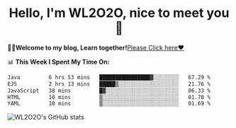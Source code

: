 <h1 align = "center">Hello, I'm WL2O2O, nice to meet you 👋</h1>

🧑‍💻**Welcome to my blog, Learn together!**[Please Click here❤️](https://wl2o2o.github.io)

📊 **This Week I Spent My Time On:**
<!--START_SECTION:waka-->

```txt
Java         6 hrs 53 mins   ████████████████▓░░░░░░░░   67.29 %
EJS          2 hrs 13 mins   █████▒░░░░░░░░░░░░░░░░░░░   21.76 %
JavaScript   38 mins         █▓░░░░░░░░░░░░░░░░░░░░░░░   06.33 %
HTML         10 mins         ▒░░░░░░░░░░░░░░░░░░░░░░░░   01.78 %
YAML         10 mins         ▒░░░░░░░░░░░░░░░░░░░░░░░░   01.69 %
```

<!--END_SECTION:waka-->

![WL2O2O's GitHub stats](https://github-readme-stats.vercel.app/api?username=wl2o2o&show_icons=true)


<!--
**WL2O2O/WL2O2O** is a ✨ _special_ ✨ repository because its `README.md` (this file) appears on your GitHub profile.

Here are some ideas to get you started:

- 🔭 I’m currently working on ...
- 🌱 I’m currently learning ...
- 👯 I’m looking to collaborate on ...
- 🤔 I’m looking for help with ...
- 💬 Ask me about ...
- 📫 How to reach me: ...
- 😄 Pronouns: ...
- ⚡ Fun fact: ...
-->
